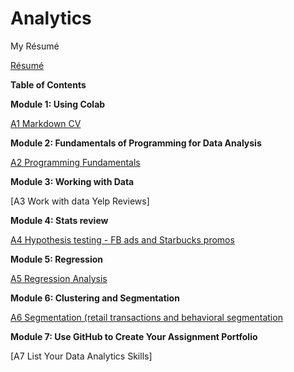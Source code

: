 # Analytics
My Résumé

[Résumé](https://colab.research.google.com/drive/1w-KUJNcyftHQzzg5a1soAs2FzJruOfOL)

**Table of Contents**

**Module 1: Using Colab**

[A1 Markdown CV](https://colab.research.google.com/drive/1w-KUJNcyftHQzzg5a1soAs2FzJruOfOL)


**Module 2: Fundamentals of Programming for Data Analysis**

[A2 Programming Fundamentals](https://colab.research.google.com/drive/1oYtlyWc6ekChlelmJUy6nFUGS4nmY1Gs)

**Module 3: Working with Data**

[A3 Work with data Yelp Reviews]

**Module 4: Stats review**

[A4 Hypothesis testing - FB ads and Starbucks promos](https://colab.research.google.com/drive/1JDTcT7Qh60U_i4Vu-FjEE-1zDsZOfut7)

**Module 5: Regression**

[A5 Regression Analysis](https://colab.research.google.com/drive/1unEy9U9tYYNGaNrLgsaAs83PGXO4qioz)

**Module 6: Clustering and Segmentation**

[A6 Segmentation (retail transactions and behavioral segmentation](https://colab.research.google.com/drive/1srprMcHUwUZRa9ifsj__jIR6Uss9kK0D#scrollTo=5EpCCf8yaNid&uniqifier=1)

**Module 7: Use GitHub to Create Your Assignment Portfolio**

[A7 List Your Data Analytics Skills]
